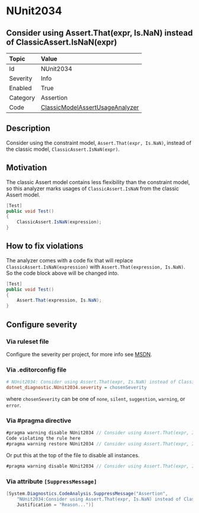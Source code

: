 # NUnit2034

## Consider using Assert.That(expr, Is.NaN) instead of ClassicAssert.IsNaN(expr)

| Topic    | Value
| :--      | :--
| Id       | NUnit2034
| Severity | Info
| Enabled  | True
| Category | Assertion
| Code     | [ClassicModelAssertUsageAnalyzer](https://github.com/nunit/nunit.analyzers/blob/master/src/nunit.analyzers/ClassicModelAssertUsage/ClassicModelAssertUsageAnalyzer.cs)

## Description

Consider using the constraint model, `Assert.That(expr, Is.NaN)`, instead of the classic model,
`ClassicAssert.IsNaN(expr)`.

## Motivation

The classic Assert model contains less flexibility than the constraint model,
so this analyzer marks usages of `ClassicAssert.IsNaN` from the classic Assert model.

```csharp
[Test]
public void Test()
{
    ClassicAssert.IsNaN(expression);
}
```

## How to fix violations

The analyzer comes with a code fix that will replace `ClassicAssert.IsNaN(expression)` with
`Assert.That(expression, Is.NaN)`. So the code block above will be changed into.

```csharp
[Test]
public void Test()
{
    Assert.That(expression, Is.NaN);
}
```

<!-- start generated config severity -->
## Configure severity

### Via ruleset file

Configure the severity per project, for more info see
[MSDN](https://learn.microsoft.com/en-us/visualstudio/code-quality/using-rule-sets-to-group-code-analysis-rules?view=vs-2022).

### Via .editorconfig file

```ini
# NUnit2034: Consider using Assert.That(expr, Is.NaN) instead of ClassicAssert.IsNaN(expr)
dotnet_diagnostic.NUnit2034.severity = chosenSeverity
```

where `chosenSeverity` can be one of `none`, `silent`, `suggestion`, `warning`, or `error`.

### Via #pragma directive

```csharp
#pragma warning disable NUnit2034 // Consider using Assert.That(expr, Is.NaN) instead of ClassicAssert.IsNaN(expr)
Code violating the rule here
#pragma warning restore NUnit2034 // Consider using Assert.That(expr, Is.NaN) instead of ClassicAssert.IsNaN(expr)
```

Or put this at the top of the file to disable all instances.

```csharp
#pragma warning disable NUnit2034 // Consider using Assert.That(expr, Is.NaN) instead of ClassicAssert.IsNaN(expr)
```

### Via attribute `[SuppressMessage]`

```csharp
[System.Diagnostics.CodeAnalysis.SuppressMessage("Assertion",
    "NUnit2034:Consider using Assert.That(expr, Is.NaN) instead of ClassicAssert.IsNaN(expr)",
    Justification = "Reason...")]
```
<!-- end generated config severity -->
